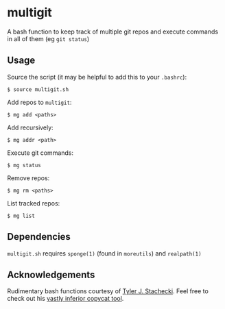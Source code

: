 # multigit

A bash function to keep track of multiple git repos and execute commands in all of them (eg `git status`)

## Usage

Source the script (it may be helpful to add this to your `.bashrc`):

	$ source multigit.sh

Add repos to `multigit`:

	$ mg add <paths>

Add recursively:

	$ mg addr <path>

Execute git commands:

	$ mg status

Remove repos:

	$ mg rm <paths>

List tracked repos:

	$ mg list

## Dependencies

`multigit.sh` requires `sponge(1)` (found in `moreutils`) and `realpath(1)`

## Acknowledgements

Rudimentary bash functions courtesy of [Tyler J. Stachecki](https://github.com/tj90241). Feel free to check out his [vastly inferior copycat tool](https://github.com/tj90241/watchgit).
